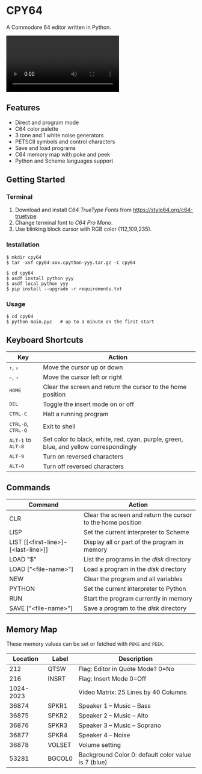 # CPY64

A Commodore 64 editor written in Python.

![screen recording](https://user-images.githubusercontent.com/592709/199088866-52509f7c-ab4a-4064-bbfa-648766b1b04a.mp4)

## Features

* Direct and program mode
* C64 color palette
* 3 tone and 1 white noise generators
* PETSCII symbols and control characters
* Save and load programs
* C64 memory map with poke and peek
* Python and Scheme languages support

## Getting Started

### Terminal

1. Download and install *C64 TrueType Fonts* from https://style64.org/c64-truetype.
2. Change terminal font to *C64 Pro Mono*.
3. Use blinking block cursor with RGB color (112,109,235).

### Installation

    $ mkdir cpy64
    $ tar -xvf cpy64-xxx.cpython-yyy.tar.gz -C cpy64

    $ cd cpy64
    $ asdf install python yyy
    $ asdf local python yyy
    $ pip install --upgrade -r requirements.txt

### Usage

    $ cd cpy64
    $ python main.pyc   # up to a minute on the first start

## Keyboard Shortcuts

Key                                  | Action
------------------------------------ | --------------------------------------------
<kbd>↑</kbd>, <kbd>↓</kbd>         | Move the cursor up or down
<kbd>←</kbd>, <kbd>→</kbd>         | Move the cursor left or right
<kbd>HOME</kbd>                      | Clear the screen and return the cursor to the home position
<kbd>DEL</kbd>                       | Toggle the insert mode on or off
<kbd>CTRL-C</kbd>                    | Halt a running program
<kbd>CTRL-D</kbd>, <kbd>CTRL-Q</kbd> | Exit to shell
<kbd>ALT-1</kbd> to <kbd>ALT-8</kbd>    | Set color to black, white, red, cyan, purple, green, blue, and yellow correspondingly
<kbd>ALT-9</kbd>                     | Turn on reversed characters
<kbd>ALT-0</kbd>                     | Turn off reversed characters

## Commands

Command                                 | Action
--------------------------------------- | --------------------------------------------
CLR                                     | Clear the screen and return the cursor to the home position
LISP                                    | Set the current interpreter to Scheme
LIST [[\<first-line\>]-[\<last-line\>]] | Display all or part of the program in memory
LOAD "$"                                | List the programs in the *disk* directory
LOAD ["\<file-name\>"]                  | Load a program in the *disk* directory
NEW                                     | Clear the program and all variables
PYTHON                                  | Set the current interpreter to Python
RUN                                     | Start the program currently in memory
SAVE ["\<file-name\>"]                  | Save a program to the *disk* directory

## Memory Map

These memory values can be set or fetched with `POKE` and `PEEK`.

Location  | Label  | Description
--------- | ------ | --------------------------------------
212       | QTSW   | Flag: Editor in Quote Mode? 0=No
216       | INSRT  | Flag: Insert Mode 0=Off
1024-2023 |        | Video Matrix: 25 Lines by 40 Columns
36874     | SPKR1  | Speaker 1 – Music – Bass
36875     | SPKR2  | Speaker 2 – Music – Alto
36876     | SPKR3  | Speaker 3 – Music – Soprano
36877     | SPKR4  | Speaker 4 – Noise
36878     | VOLSET | Volume setting
53281     | BGCOL0 | Background Color 0: default color value is 7 (blue)

